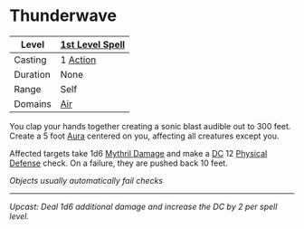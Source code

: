 # Thunderwave

| Level    | [1st Level Spell](1st%20Level%20Spells.md)          |
| -------- | --------------------------------------------------- |
| Casting  | 1 [Action](../../../../Game%20Procedures/Core%20Procedures/Action.md) |
| Duration | None                                                |
| Range    | Self                                                |
| Domains  | [Air](../../Spell%20Domains/Air.md)              |

You clap your hands together creating a sonic blast audible out to 300 feet. Create a 5 foot [Aura](../../Areas%20of%20Effect/Aura.md) centered on you, affecting all creatures except you.

Affected targets take 1d6 [Mythril Damage](../../../../Game%20Procedures/Combat/Damage%20Types/Mythril%20Damage.md) and make a [DC](../../../../Game%20Procedures/Core%20Procedures/DC.md) 12 [Physical Defense](../../../../Player%20Characters/Derived%20Statistics/Physical%20Defense.md) check. On a failure, they are pushed back 10 feet.

*Objects usually automatically fail checks*

---
*Upcast: Deal 1d6 additional damage and increase the DC by 2 per spell level.*

